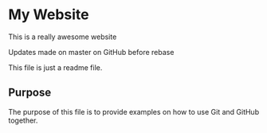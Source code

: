 # My Website

This is a really awesome website

Updates made on master on GitHub before rebase

This file is just a readme file.

## Purpose

The purpose of this file is to provide examples
on how to use Git and GitHub together.
